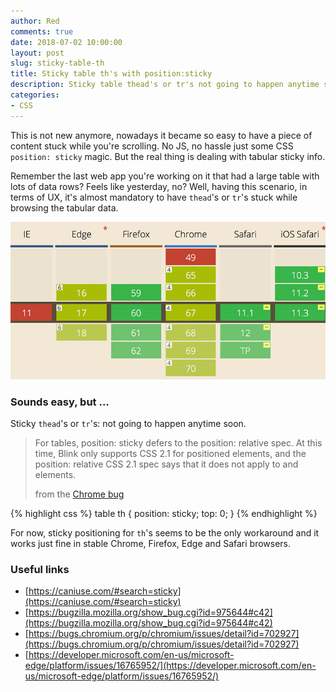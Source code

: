 ```yaml
---
author: Red
comments: true
date: 2018-07-02 10:00:00
layout: post
slug: sticky-table-th
title: Sticky table th's with position:sticky
description: Sticky table thead's or tr's not going to happen anytime soon, in the meantime check out sticky th's with CSS position:sticky.
categories:
- CSS
---
```


This is not new anymore, nowadays it became so easy to have a piece of content stuck while you're scrolling. No JS, no hassle just some CSS `position: sticky` magic. But the real thing is dealing with tabular sticky info.

Remember the last web app you're working on it that had a large table with lots of data rows? Feels like yesterday, no? Well, having this scenario, in terms of UX, it's almost mandatory to have `thead`'s or `tr`'s stuck while browsing the tabular data.

![CSS writing mode experiment](/dist/uploads/2018/07/sticky-table-th.png)

<!-- more -->

### Sounds easy, but ...

Sticky `thead`'s or `tr`'s: not going to happen anytime soon.

> For tables, position: sticky defers to the position: relative spec. At this time, Blink only supports CSS 2.1 for positioned elements, and the position: relative CSS 2.1 spec says that it does not apply to <thead> and <tr> elements.
>
> from the [Chrome bug](https://bugs.chromium.org/p/chromium/issues/detail?id=702927#c1)

{% highlight css %}
  table th {
    position: sticky;
    top: 0;
  }
{% endhighlight %}

For now, sticky positioning for `th`'s seems to be the only workaround and it works just fine in stable Chrome, Firefox, Edge and Safari browsers.

### Useful links
- [https://caniuse.com/#search=sticky](https://caniuse.com/#search=sticky)
- [https://bugzilla.mozilla.org/show_bug.cgi?id=975644#c42](https://bugzilla.mozilla.org/show_bug.cgi?id=975644#c42)
- [https://bugs.chromium.org/p/chromium/issues/detail?id=702927](https://bugs.chromium.org/p/chromium/issues/detail?id=702927)
- [https://developer.microsoft.com/en-us/microsoft-edge/platform/issues/16765952/](https://developer.microsoft.com/en-us/microsoft-edge/platform/issues/16765952/)
